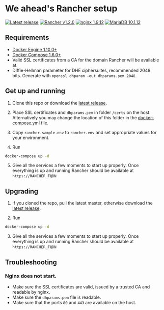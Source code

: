 # We ahead's Rancher setup

[![Latest release](https://img.shields.io/badge/latest-v2.3.2-green.svg)](https://github.com/weahead/rancher-server/releases/tag/v2.3.2)
[![Rancher v1.2.0](https://img.shields.io/badge/rancher-v1.2.0-green.svg)](https://github.com/rancher/rancher/releases/tag/v1.2.0)
[![nginx 1.9.12](https://img.shields.io/badge/nginx-1.9.12-green.svg)]()
[![MariaDB 10.1.12](https://img.shields.io/badge/mariadb-10.1.12-green.svg)]()


## Requirements

- [Docker Engine 1.10.0+](https://www.docker.com/products/docker-engine)
- [Docker Compose 1.6.0+](https://www.docker.com/products/docker-compose)
- Valid SSL certificates from a CA for the domain Rancher will be available at.
- Diffie-Hellman parameter for DHE ciphersuites, recommended 2048 bits. Generate
  with `openssl dhparam -out dhparams.pem 2048`.


## Get up and running

1. Clone this repo or download the [latest release](https://github.com/weahead/rancher-server/releases/latest).

2. Place SSL certificates and `dhparams.pem` in folder `/certs` on the host.
   Alternatively you may change the location of this folder in the
   [docker-compose.yml](docker-compose.yml) file.

3. Copy `rancher.sample.env` to `rancher.env` and set appropriate values for
   your environment.

4. Run

```sh
docker-compose up -d
```

5. Give all the services a few moments to start up properly. Once everything is
   up and running Rancher should be available at `https://RANCHER_FQDN`


## Upgrading

1. If you cloned the repo, pull the latest master, otherwise download the
   [latest release](https://github.com/weahead/rancher-server/releases/latest).

2. Run

```sh
docker-compose up -d
```

3. Give all the services a few moments to start up properly. Once everything is
   up and running Rancher should be available at `https://RANCHER_FQDN`


## Troubleshooting

### Nginx does not start.

- Make sure the SSL certificates are valid, issued by a trusted CA and readable
  by nginx.
- Make sure the `dhparams.pem` file is readable.
- Make sure that the ports `80` and `443` are available on the host.
